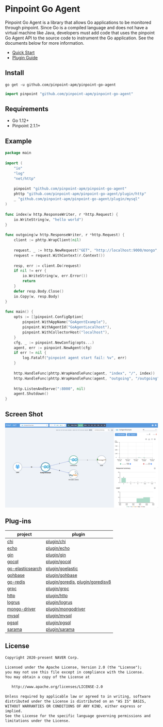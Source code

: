 # Pinpoint Go Agent

Pinpoint Go Agent is a library that allows Go applications to be monitored through pinpoint.
Since Go is a compiled language and does not have a virtual machine like Java, developers must add code that uses the pinpoint Go Agent API to the source code to instrument the Go application.
See the documents below for more information.

 * [Quick Start](doc/quick_start.md)
 * [Plugin Guide](/doc/plugin_guide.md)
 
## Install
```
go get -u github.com/pinpoint-apm/pinpoint-go-agent
```

``` go
import pinpoint "github.com/pinpoint-apm/pinpoint-go-agent"
```

## Requirements
* Go 1.12+
* Pinpoint 2.1.1+

## Example

``` go
package main

import (
	"io"
	"log"
	"net/http"

	pinpoint "github.com/pinpoint-apm/pinpoint-go-agent"
	phttp "github.com/pinpoint-apm/pinpoint-go-agent/plugin/http"
	_ "github.com/pinpoint-apm/pinpoint-go-agent/plugin/mysql"
)

func index(w http.ResponseWriter, r *http.Request) {
	io.WriteString(w, "hello world")
}

func outgoing(w http.ResponseWriter, r *http.Request) {
	client := phttp.WrapClient(nil)

	request, _ := http.NewRequest("GET", "http://localhost:9000/mongo", nil)
	request = request.WithContext(r.Context())

	resp, err := client.Do(request)
	if nil != err {
		io.WriteString(w, err.Error())
		return
	}
	defer resp.Body.Close()
	io.Copy(w, resp.Body)
}

func main() {
	opts := []pinpoint.ConfigOption{
		pinpoint.WithAppName("GoAgentExample"),
		pinpoint.WithAgentId("GoAgentLocalhost"),
		pinpoint.WithCollectorHost("localhost"),
	}
	cfg, _ := pinpoint.NewConfig(opts...)
	agent, err := pinpoint.NewAgent(cfg)
	if err != nil {
		log.Fatalf("pinpoint agent start fail: %v", err)
	}

	http.HandleFunc(phttp.WrapHandleFunc(agent, "index", "/", index))
	http.HandleFunc(phttp.WrapHandleFunc(agent, "outgoing", "/outgoing", outgoing))

	http.ListenAndServe(":8000", nil)
	agent.Shutdown()
}
```

## Screen Shot
![screenshot](doc/screenshot.png) 

## Plug-ins
| project | plugin |
| ------------- | ------------- |
| [chi](https://github.com/go-chi/chi) | [plugin/chi](plugin/chi) |
| [echo](https://github.com/labstack/echo) | [plugin/echo](plugin/echo) |
| [gin](https://github.com/gin-gonic/gin) | [plugin/gin](plugin/gin) |
| [gocql](https://github.com/gocql/gocql) | [plugin/gocql](plugin/gocql) |
| [go-elasticsearch](https://github.com/elastic/go-elasticsearch) | [plugin/goelastic](plugin/goelastic) |
| [gohbase](https://github.com/tsuna/gohbase) | [plugin/gohbase](plugin/gohbase) |
| [go-redis](https://github.com/go-redis/redis) | [plugin/goredis](plugin/goredis), [plugin/goredisv8](plugin/goredisv8) |
| [grpc](https://google.golang.org/grpc) | [plugin/grpc](plugin/grpc) |
| [http](https://google.golang.org/http) | [plugin/http](plugin/http) |
| [logrus](https://github.com/sirupsen/logrus) | [plugin/logrus](plugin/logrus) |
| [mongo-driver](https://go.mongodb.org/mongo-driver) | [plugin/mongodriver](plugin/mongodriver) |
| [mysql](https://github.com/go-sql-driver/mysql) | [plugin/mysql](plugin/mysql) |
| [pgsql](https://github.com/lib/pq) | [plugin/pgsql](plugin/pgsql) |
| [sarama](https://github.com/Shopify/sarama) | [plugin/sarama](plugin/sarama) |

## License

```
Copyright 2020-present NAVER Corp.

Licensed under the Apache License, Version 2.0 (the "License");
you may not use this file except in compliance with the License.
You may obtain a copy of the License at

   http://www.apache.org/licenses/LICENSE-2.0

Unless required by applicable law or agreed to in writing, software
distributed under the License is distributed on an "AS IS" BASIS,
WITHOUT WARRANTIES OR CONDITIONS OF ANY KIND, either express or implied.
See the License for the specific language governing permissions and
limitations under the License.
```
